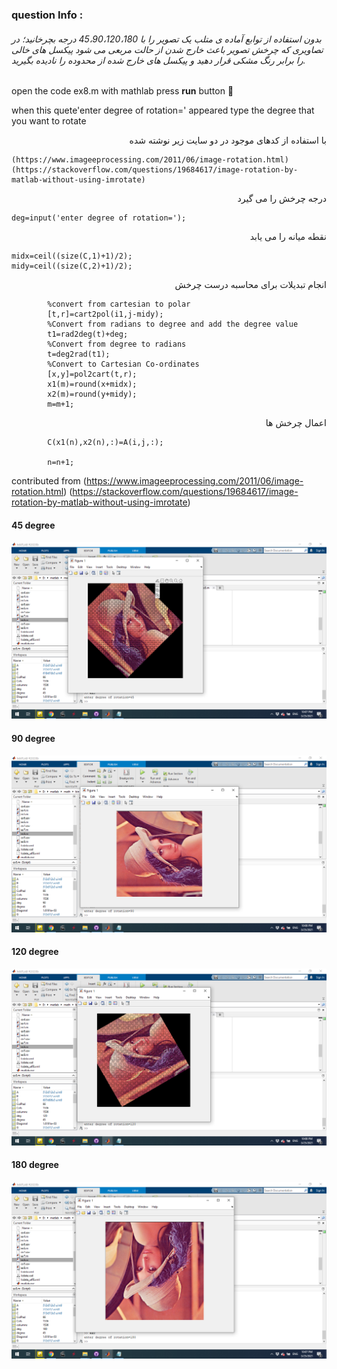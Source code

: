 
### question Info :

###### بدون استفاده از توابع آماده ی متلب یک تصویر را با 45،90،120،180 درجه بچرخانید؛ در تصاویری که چرخش تصویر باعث خارج شدن از حالت مربعی می شود پیکسل های خالی را برابر رنگ مشکی قرار دهید و پیکسل های خارج شده از محدوده را نادیده بگیرید.

open the code ex8.m with mathlab press **run** button :rocket: 

when this quete'enter degree of rotation=' appeared type the degree that you want to rotate

<div dir = "rtl">
با استفاده از کدهای موجود در دو سایت زیر نوشته شده
</div>

```
(https://www.imageeprocessing.com/2011/06/image-rotation.html)
(https://stackoverflow.com/questions/19684617/image-rotation-by-matlab-without-using-imrotate)
```

<div dir = "rtl">
درجه چرخش را می گیرد
</div>

```
deg=input('enter degree of rotation=');
```

<div dir = "rtl">
نقطه میانه را می یابد
</div>

```
midx=ceil((size(C,1)+1)/2);
midy=ceil((size(C,2)+1)/2);
```

<div dir = "rtl">
انجام تبدیلات برای محاسبه درست چرخش
</div>

```
        %convert from cartesian to polar
        [t,r]=cart2pol(i1,j-midy);
        %Convert from radians to degree and add the degree value
        t1=rad2deg(t)+deg;
        %Convert from degree to radians
        t=deg2rad(t1);
        %Convert to Cartesian Co-ordinates
        [x,y]=pol2cart(t,r);
        x1(m)=round(x+midx);
        x2(m)=round(y+midy);
        m=m+1;
```

<div dir = "rtl">
اعمال چرخش ها
</div>

```
        C(x1(n),x2(n),:)=A(i,j,:);
       
        n=n+1;
```

contributed from (https://www.imageeprocessing.com/2011/06/image-rotation.html)
		 (https://stackoverflow.com/questions/19684617/image-rotation-by-matlab-without-using-imrotate)

#### 45 degree
![img](https://github.com/semnan-university-ai/image-processing-class/blob/main/excersiecs/mohammadhoseinazad/8/45.png)

#### 90 degree
![img](https://github.com/semnan-university-ai/image-processing-class/blob/main/excersiecs/mohammadhoseinazad/8/90.png)

#### 120 degree
![img](https://github.com/semnan-university-ai/image-processing-class/blob/main/excersiecs/mohammadhoseinazad/8/120.png)

#### 180 degree
![img](https://github.com/semnan-university-ai/image-processing-class/blob/main/excersiecs/mohammadhoseinazad/8/180.png)